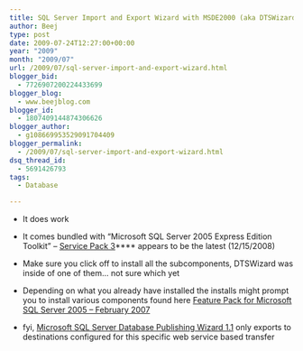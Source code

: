 ```yaml
---
title: SQL Server Import and Export Wizard with MSDE2000 (aka DTSWizard)
author: Beej
type: post
date: 2009-07-24T12:27:00+00:00
year: "2009"
month: "2009/07"
url: /2009/07/sql-server-import-and-export-wizard.html
blogger_bid:
  - 7726907200224433699
blogger_blog:
  - www.beejblog.com
blogger_id:
  - 1807409144874306626
blogger_author:
  - g108669953529091704409
blogger_permalink:
  - /2009/07/sql-server-import-and-export-wizard.html
dsq_thread_id:
  - 5691426793
tags:
  - Database

---
```

  * It does work 
  * It comes bundled with “Microsoft SQL Server 2005 Express Edition Toolkit” &#8211; <a href="https://www.microsoft.com/downloads/details.aspx?familyid=D434DC36-A24D-44EE-937E-553C382557E3&displaylang=en" target="_blank">Service Pack 3</a>**** appears to be the latest (12/15/2008)
  * Make sure you click off to install all the subcomponents, DTSWizard was inside of one of them… not sure which yet

  * Depending on what you already have installed the installs might prompt you to install various components found here <a href="https://www.microsoft.com/downloads/details.aspx?FamilyId=50b97994-8453-4998-8226-fa42ec403d17&DisplayLang=en" target="_blank">Feature Pack for Microsoft SQL Server 2005 &#8211; February 2007</a> 
  * fyi, <a href="https://www.microsoft.com/downloads/details.aspx?FamilyId=56E5B1C5-BF17-42E0-A410-371A838E570A&displaylang=en" target="_blank">Microsoft SQL Server Database Publishing Wizard 1.1</a> only exports to destinations configured for this specific web service based transfer